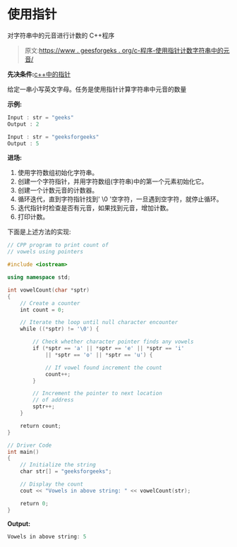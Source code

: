 # 使用指针

对字符串中的元音进行计数的 C++程序

> 原文:[https://www . geesforgeks . org/c-程序-使用指针计数字符串中的元音/](https://www.geeksforgeeks.org/c-program-to-count-vowels-in-a-string-using-pointer/)

**先决条件:**[c++中的指针](https://www.geeksforgeeks.org/char-vs-stdstring-vs-char-c/)

给定一串小写英文字母。任务是使用指针计算字符串中元音的数量

**示例:**

```cpp
Input : str = "geeks"
Output : 2

Input : str = "geeksforgeeks"
Output : 5 

```

**进场:**

1.  使用字符数组初始化字符串。
2.  创建一个字符指针，并用字符数组(字符串)中的第一个元素初始化它。
3.  创建一个计数元音的计数器。
4.  循环迭代，直到字符指针找到' \0 '空字符，一旦遇到空字符，就停止循环。
5.  迭代指针时检查是否有元音，如果找到元音，增加计数。
6.  打印计数。

下面是上述方法的实现:

```cpp
// CPP program to print count of
// vowels using pointers

#include <iostream>

using namespace std;

int vowelCount(char *sptr)
{
    // Create a counter
    int count = 0;

    // Iterate the loop until null character encounter
    while ((*sptr) != '\0') {

        // Check whether character pointer finds any vowels
        if (*sptr == 'a' || *sptr == 'e' || *sptr == 'i'
            || *sptr == 'o' || *sptr == 'u') {

            // If vowel found increment the count
            count++;
        }

        // Increment the pointer to next location
        // of address
        sptr++;
    }

    return count;
}

// Driver Code
int main()
{
    // Initialize the string
    char str[] = "geeksforgeeks";

    // Display the count
    cout << "Vowels in above string: " << vowelCount(str);

    return 0;
}
```

**Output:**

```cpp
Vowels in above string: 5

```